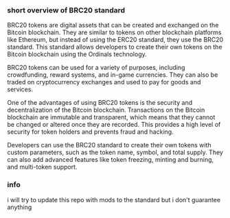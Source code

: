### short overview of BRC20 standard

BRC20 tokens are digital assets that can be created and exchanged on the Bitcoin blockchain. They are similar to tokens on other blockchain platforms like Ethereum, but instead of using the ERC20 standard, they use the BRC20 standard. This standard allows developers to create their own tokens on the Bitcoin blockchain using the Ordinals technology.

BRC20 tokens can be used for a variety of purposes, including crowdfunding, reward systems, and in-game currencies. They can also be traded on cryptocurrency exchanges and used to pay for goods and services.

One of the advantages of using BRC20 tokens is the security and decentralization of the Bitcoin blockchain. Transactions on the Bitcoin blockchain are immutable and transparent, which means that they cannot be changed or altered once they are recorded. This provides a high level of security for token holders and prevents fraud and hacking.

Developers can use the BRC20 standard to create their own tokens with custom parameters, such as the token name, symbol, and total supply. They can also add advanced features like token freezing, minting and burning, and multi-token support.

### info

i will try to update this repo with mods to the standard but i don't guarantee anything